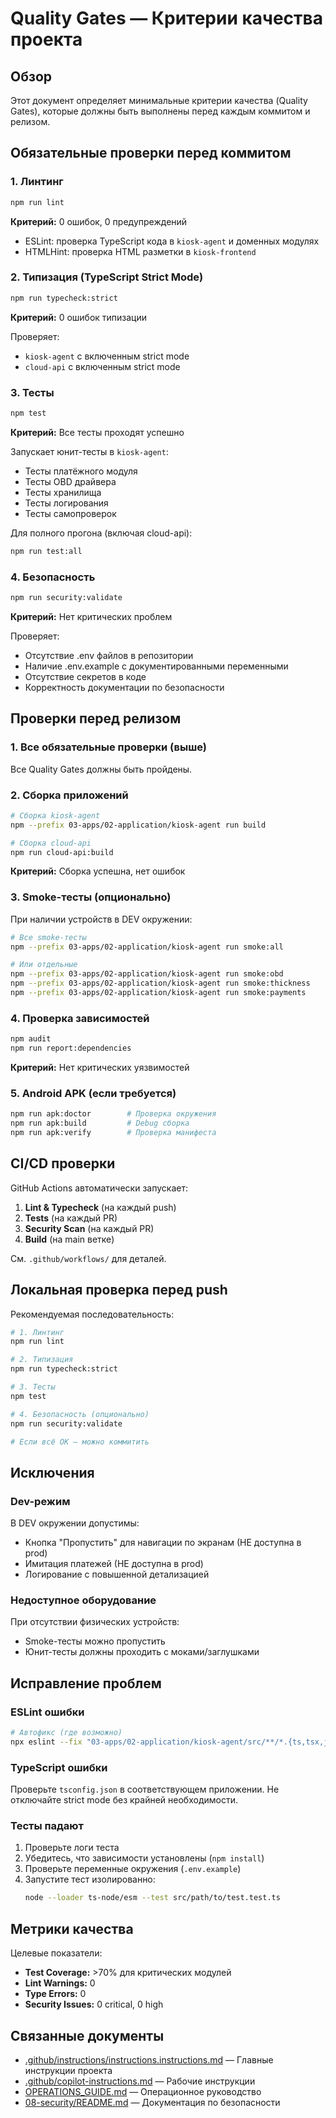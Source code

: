 # Quality Gates — Критерии качества проекта

## Обзор

Этот документ определяет минимальные критерии качества (Quality Gates), которые должны быть выполнены перед каждым коммитом и релизом.

## Обязательные проверки перед коммитом

### 1. Линтинг

```bash
npm run lint
```

**Критерий:** 0 ошибок, 0 предупреждений

- ESLint: проверка TypeScript кода в `kiosk-agent` и доменных модулях
- HTMLHint: проверка HTML разметки в `kiosk-frontend`

### 2. Типизация (TypeScript Strict Mode)

```bash
npm run typecheck:strict
```

**Критерий:** 0 ошибок типизации

Проверяет:
- `kiosk-agent` с включенным strict mode
- `cloud-api` с включенным strict mode

### 3. Тесты

```bash
npm test
```

**Критерий:** Все тесты проходят успешно

Запускает юнит-тесты в `kiosk-agent`:
- Тесты платёжного модуля
- Тесты OBD драйвера
- Тесты хранилища
- Тесты логирования
- Тесты самопроверок

Для полного прогона (включая cloud-api):
```bash
npm run test:all
```

### 4. Безопасность

```bash
npm run security:validate
```

**Критерий:** Нет критических проблем

Проверяет:
- Отсутствие .env файлов в репозитории
- Наличие .env.example с документированными переменными
- Отсутствие секретов в коде
- Корректность документации по безопасности

## Проверки перед релизом

### 1. Все обязательные проверки (выше)

Все Quality Gates должны быть пройдены.

### 2. Сборка приложений

```bash
# Сборка kiosk-agent
npm --prefix 03-apps/02-application/kiosk-agent run build

# Сборка cloud-api
npm run cloud-api:build
```

**Критерий:** Сборка успешна, нет ошибок

### 3. Smoke-тесты (опционально)

При наличии устройств в DEV окружении:

```bash
# Все smoke-тесты
npm --prefix 03-apps/02-application/kiosk-agent run smoke:all

# Или отдельные
npm --prefix 03-apps/02-application/kiosk-agent run smoke:obd
npm --prefix 03-apps/02-application/kiosk-agent run smoke:thickness
npm --prefix 03-apps/02-application/kiosk-agent run smoke:payments
```

### 4. Проверка зависимостей

```bash
npm audit
npm run report:dependencies
```

**Критерий:** Нет критических уязвимостей

### 5. Android APK (если требуется)

```bash
npm run apk:doctor        # Проверка окружения
npm run apk:build         # Debug сборка
npm run apk:verify        # Проверка манифеста
```

## CI/CD проверки

GitHub Actions автоматически запускает:

1. **Lint & Typecheck** (на каждый push)
2. **Tests** (на каждый PR)
3. **Security Scan** (на каждый PR)
4. **Build** (на main ветке)

См. `.github/workflows/` для деталей.

## Локальная проверка перед push

Рекомендуемая последовательность:

```bash
# 1. Линтинг
npm run lint

# 2. Типизация
npm run typecheck:strict

# 3. Тесты
npm test

# 4. Безопасность (опционально)
npm run security:validate

# Если всё ОК — можно коммитить
```

## Исключения

### Dev-режим

В DEV окружении допустимы:
- Кнопка "Пропустить" для навигации по экранам (НЕ доступна в prod)
- Имитация платежей (НЕ доступна в prod)
- Логирование с повышенной детализацией

### Недоступное оборудование

При отсутствии физических устройств:
- Smoke-тесты можно пропустить
- Юнит-тесты должны проходить с моками/заглушками

## Исправление проблем

### ESLint ошибки

```bash
# Автофикс (где возможно)
npx eslint --fix "03-apps/02-application/kiosk-agent/src/**/*.{ts,tsx,js}"
```

### TypeScript ошибки

Проверьте `tsconfig.json` в соответствующем приложении. Не отключайте strict mode без крайней необходимости.

### Тесты падают

1. Проверьте логи теста
2. Убедитесь, что зависимости установлены (`npm install`)
3. Проверьте переменные окружения (`.env.example`)
4. Запустите тест изолированно:
   ```bash
   node --loader ts-node/esm --test src/path/to/test.test.ts
   ```

## Метрики качества

Целевые показатели:
- **Test Coverage:** >70% для критических модулей
- **Lint Warnings:** 0
- **Type Errors:** 0
- **Security Issues:** 0 critical, 0 high

## Связанные документы

- [.github/instructions/instructions.instructions.md](../../../../.github/instructions/instructions.instructions.md) — Главные инструкции проекта
- [.github/copilot-instructions.md](../../../../.github/copilot-instructions.md) — Рабочие инструкции
- [OPERATIONS_GUIDE.md](./runbooks/OPERATIONS_GUIDE.md) — Операционное руководство
- [08-security/README.md](../../../../08-security/README.md) — Документация по безопасности
